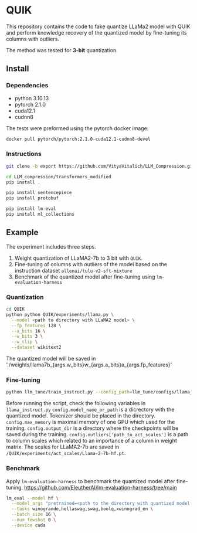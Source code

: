 # QUIK
This repository contains the code to fake quantize LLaMa2 model with QUIK and perform knowledge recovery of the quantized model by fine-tuning its columns with outliers.

The method was tested for **3-bit** quantization.

## Install

### Dependencies

- python 3.10.13
- pytorch 2.1.0
- cuda12.1
- cudnn8

The tests were preformed using the pytorch docker image:
```bash
docker pull pytorch/pytorch:2.1.0-cuda12.1-cudnn8-devel
```

### Instructions

```bash
git clone -b export https://github.com/VityaVitalich/LLM_Compression.git

cd LLM_compression/transformers_modified
pip install .

pip install sentencepiece
pip install protobuf

pip install lm-eval
pip install ml_collections
```

## Example

The experiment includes three steps.

1) Weight quantization of LLaMA2-7b to 3 bit with `QUIK`.
2) Fine-tuning of columns with outliers of the model based on the instruction dataset `allenai/tulu-v2-sft-mixture`
3) Benchmark of the quantized model after fine-tuning using `lm-evaluation-harness`

### Quantization
```bash
cd QUIK
python python QUIK/experiments/llama.py \
  --model <path to directory with LLaMA2 model> \
  --fp_features 128 \
  --a_bits 16 \
  --w_bits 3 \
  --w_clip \
  --dataset wikitext2
```

The quantized model will be saved in 
'./weights/llama7b_{args.w_bits}w_{args.a_bits}a_{args.fp_features}'

### Fine-tuning
```bash
python llm_tune/train_instruct.py --config_path=llm_tune/configs/llama_instruct.py
```

Before running the script, check the following variables in `llama_instruct.py`
`config.model_name_or_path` is a dicrectory with the quantized model. Tokenizer should be placed in the directory.
`config.max_memory` is maximal memory of one GPU which used for the training. 
`config.output_dir` is a directory where the checkpoints will be saved during the training.
`config.outliers['path_to_act_scales']` is a path to column scales which related to an importance of a column in weight matrix.
The scales for LLaMA2-7b are saved in `/QUIK/experiments/act_scales/Llama-2-7b-hf.pt`.

### Benchmark
Apply `lm-evaluation-harness` to benchmark the quantized model after fine-tuning.
https://github.com/EleutherAI/lm-evaluation-harness/tree/main

```bash
lm_eval --model hf \
  --model_args "pretrained=<path to the directory with quantized model like weights/llama7b_3w_16a_128fp>" \
  --tasks winogrande,hellaswag,swag,boolq,xwinograd_en \
  --batch_size 16 \
  --num_fewshot 0 \
  --device cuda
```
